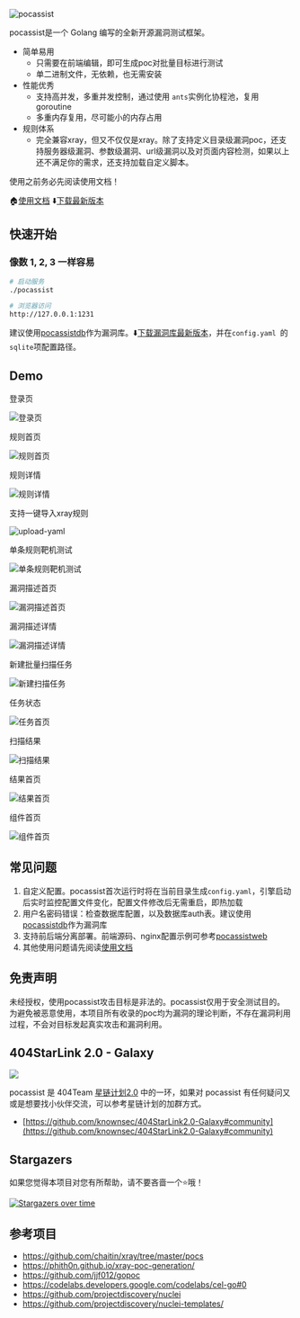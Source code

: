 ![pocassist](https://socialify.git.ci/jweny/pocassist/image?description=1&descriptionEditable=%E5%85%A8%E6%96%B0%E7%9A%84%E5%BC%80%E6%BA%90%E6%BC%8F%E6%B4%9E%E6%B5%8B%E8%AF%95%E6%A1%86%E6%9E%B6%EF%BC%8C%E5%AE%9E%E7%8E%B0poc%E5%9C%A8%E7%BA%BF%E7%BC%96%E8%BE%91%E3%80%81%E8%BF%90%E8%A1%8C%E3%80%81%E6%89%B9%E9%87%8F%E6%B5%8B%E8%AF%95&font=Inter&forks=1&issues=1&language=1&logo=https%3A%2F%2Favatars1.githubusercontent.com%2Fu%2F26767398&owner=1&pattern=Floating%20Cogs&pulls=1&stargazers=1&theme=Dark)

pocassist是一个 Golang 编写的全新开源漏洞测试框架。

- 简单易用
  - 只需要在前端编辑，即可生成poc对批量目标进行测试
  - 单二进制文件，无依赖，也无需安装
- 性能优秀
  - 支持高并发，多重并发控制，通过使用 `ants`实例化协程池，复用 goroutine
  - 多重内存复用，尽可能小的内存占用
- 规则体系
  - 完全兼容xray，但又不仅仅是xray。除了支持定义目录级漏洞poc，还支持服务器级漏洞、参数级漏洞、url级漏洞以及对页面内容检测，如果以上还不满足你的需求，还支持加载自定义脚本。

使用之前务必先阅读使用文档！

🏠[使用文档](https://pocassist.jweny.top/)	⬇️[下载最新版本](https://github.com/jweny/pocassist/releases)

## 快速开始

### 像数 1, 2, 3 一样容易

```bash
# 启动服务
./pocassist

# 浏览器访问 
http://127.0.0.1:1231
```

建议使用[pocassistdb](https://github.com/jweny/pocassistdb)作为漏洞库。⬇️[下载漏洞库最新版本](https://github.com/jweny/pocassistdb/releases/)，并在`config.yaml `的`sqlite`项配置路径。

## Demo

登录页

![登录页](docs/pic/登录页.jpg)

规则首页

![规则首页](docs/pic/规则首页.jpg)

规则详情

![规则详情](docs/pic/规则详情.jpg)

支持一键导入xray规则

![upload-yaml](docs/pic/yaml.gif)

单条规则靶机测试

![单条规则靶机测试](docs/pic/单条规则靶机测试.png)

漏洞描述首页

![漏洞描述首页](docs/pic/漏洞描述首页.jpg)

漏洞描述详情

![漏洞描述详情](docs/pic/漏洞描述详情.png)

新建批量扫描任务

![新建扫描任务](docs/pic/新建扫描任务.png)

任务状态

![任务首页](docs/pic/任务首页.png)

扫描结果

![扫描结果](docs/pic/扫描结果.jpg)

结果首页

![结果首页](docs/pic/结果首页.jpg)

组件首页

![组件首页](docs/pic/组件首页.jpg)

## 常见问题

1. 自定义配置。pocassist首次运行时将在当前目录生成`config.yaml`，引擎启动后实时监控配置文件变化，配置文件修改后无需重启，即热加载
2. 用户名密码错误：检查数据库配置，以及数据库auth表。建议使用[pocassistdb](https://github.com/jweny/pocassistdb)作为漏洞库
5. 支持前后端分离部署。前端源码、nginx配置示例可参考[pocassistweb](https://github.com/jweny/pocassistweb)
4. 其他使用问题请先阅读[使用文档](https://pocassist.jweny.top/)


## 免责声明

未经授权，使用pocassist攻击目标是非法的。pocassist仅用于安全测试目的。为避免被恶意使用，本项目所有收录的poc均为漏洞的理论判断，不存在漏洞利用过程，不会对目标发起真实攻击和漏洞利用。

## 404StarLink 2.0 - Galaxy

![](https://github.com/knownsec/404StarLink-Project/raw/master/logo.png)

pocassist 是 404Team [星链计划2.0](https://github.com/knownsec/404StarLink2.0-Galaxy) 中的一环，如果对 pocassist 有任何疑问又或是想要找小伙伴交流，可以参考星链计划的加群方式。

- [https://github.com/knownsec/404StarLink2.0-Galaxy#community](https://github.com/knownsec/404StarLink2.0-Galaxy#community)

## Stargazers

如果您觉得本项目对您有所帮助，请不要吝啬一个⭐哦！

[![Stargazers over time](https://starchart.cc/jweny/pocassist.svg)](https://starchart.cc/jweny/pocassist)

## 参考项目

- https://github.com/chaitin/xray/tree/master/pocs
- https://phith0n.github.io/xray-poc-generation/
- https://github.com/jjf012/gopoc
- https://codelabs.developers.google.com/codelabs/cel-go#0
- https://github.com/projectdiscovery/nuclei
- https://github.com/projectdiscovery/nuclei-templates/

